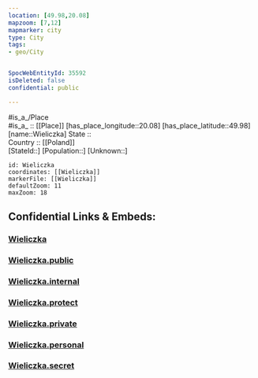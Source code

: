 ```yaml
---
location: [49.98,20.08] 
mapzoom: [7,12] 
mapmarker: city 
type: City
tags:
- geo/City


SpocWebEntityId: 35592
isDeleted: false
confidential: public

---
```

#is_a_/Place  
#is_a_ :: [[Place]] 
[has_place_longitude::20.08] 
[has_place_latitude::49.98] 
[name::Wieliczka] 
State ::  
Country :: [[Poland]]  
[StateId::] 
[Population::] 
[Unknown::] 


```leaflet
id: Wieliczka
coordinates: [[Wieliczka]] 
markerFile: [[Wieliczka]] 
defaultZoom: 11 
maxZoom: 18
```


## Confidential Links & Embeds: 

### [Wieliczka](/_Standards/Earth/Continent/Europe/Europe~East/Poland/Provinces~Poland/Lesser_Poland/City/Wieliczka.md) 

### [Wieliczka.public](/_public/Earth/Continent/Europe/Europe~East/Poland/Provinces~Poland/Lesser_Poland/City/Wieliczka.public.md) 

### [Wieliczka.internal](/_internal/Earth/Continent/Europe/Europe~East/Poland/Provinces~Poland/Lesser_Poland/City/Wieliczka.internal.md) 

### [Wieliczka.protect](/_protect/Earth/Continent/Europe/Europe~East/Poland/Provinces~Poland/Lesser_Poland/City/Wieliczka.protect.md) 

### [Wieliczka.private](/_private/Earth/Continent/Europe/Europe~East/Poland/Provinces~Poland/Lesser_Poland/City/Wieliczka.private.md) 

### [Wieliczka.personal](/_personal/Earth/Continent/Europe/Europe~East/Poland/Provinces~Poland/Lesser_Poland/City/Wieliczka.personal.md) 

### [Wieliczka.secret](/_secret/Earth/Continent/Europe/Europe~East/Poland/Provinces~Poland/Lesser_Poland/City/Wieliczka.secret.md)

